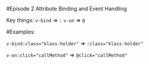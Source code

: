 #Episode 2 Attribute Binding and Event Handling

Key things: 
    `v-bind` => `:`
    `v-on` => `@`

#Examples: 

`v-bind:class="klass-holder"` => `:class="klass-holder"` 
         
`v-on:click="callMethod"` => `@click="callMethod"`
